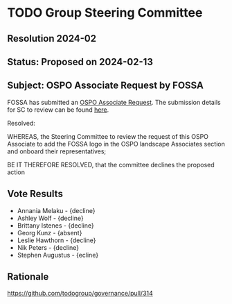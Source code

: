 # TODO Group Steering Committee

## Resolution 2024-02

## Status: Proposed on 2024-02-13

## Subject: OSPO Associate Request by FOSSA

FOSSA has submitted an [OSPO Associate Request](https://todogroup.org/about/associates/). The submission details for SC to review can be found [here](https://github.com/todogroup/ospolandscape/issues/194).

Resolved:

WHEREAS, the Steering Committee to review the request of this OSPO Associate to add the FOSSA logo in the OSPO landscape Associates section and onboard their representatives;

BE IT THEREFORE RESOLVED, that the committee declines the proposed action

## Vote Results

- Annania Melaku - {decline}
- Ashley Wolf - {decline}
- Brittany Istenes - {decline}
- Georg Kunz - {absent}
- Leslie Hawthorn - {decline}
- Nik Peters - {decline}
- Stephen Augustus - {ecline}

## Rationale

https://github.com/todogroup/governance/pull/314
